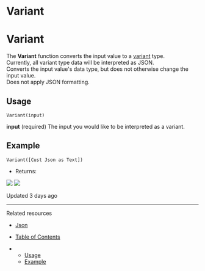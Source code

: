 # Variant

# Variant

The **Variant** function converts the input value to a [variant](/docs/data-types-and-formats) type.  
Currently, all variant type data will be interpreted as JSON.  
Converts the input value's data type, but does not otherwise change the input value.  
Does not apply JSON formatting.

## Usage

```
Variant(input)
```

**input** (required) The input you would like to be interpreted as a variant.

## Example

```
Variant([Cust Json as Text])
```

* Returns:

![](https://files.readme.io/6136873-999.png)
![](https://files.readme.io/f682f81-6.png)

Updated 3 days ago

---

Related resources

* [Json](/docs/json-1)

* [Table of Contents](#)
* + [Usage](#usage)
  + [Example](#example)
